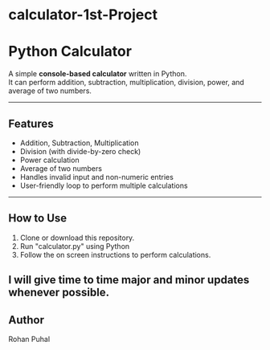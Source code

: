# calculator-1st-Project
# Python Calculator

A simple **console-based calculator** written in Python.  
It can perform addition, subtraction, multiplication, division, power, and average of two numbers.

---

## Features

- Addition, Subtraction, Multiplication
- Division (with divide-by-zero check)
- Power calculation
- Average of two numbers
- Handles invalid input and non-numeric entries
- User-friendly loop to perform multiple calculations

---

## How to Use

1. Clone or download this repository.
2. Run "calculator.py" using Python
3. Follow the on screen instructions to perform calculations.

## I will give time to time major and minor updates whenever possible.

## Author
Rohan Puhal



